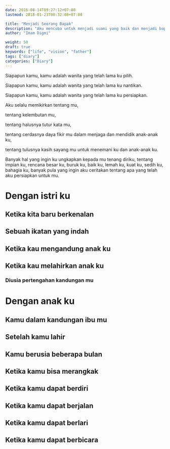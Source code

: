 ```yaml
---
date: 2016-08-14T09:27:12+07:00
lastmod: 2018-01-23T00:32:08+07:00

title: "Menjadi Seorang Bapak"
description: "Aku mencoba untuk menjadi suami yang baik dan menjadi bapak yang profesional"
author: "Imam Digmi"

weight: 50
draft: true
keywords: ["life", "vision", "father"]
tags: ["diary"]
categories: ["Diary"]
---
```


Siapapun kamu, kamu adalah wanita yang telah lama ku pilih.

Siapapun kamu, kamu adalah wanita yang telah lama ku nantikan.

Siapapun kamu, kamu adalah wanita yang telah lama ku persiapkan.

Aku selalu memikirkan tentang mu,

tentang kelembutan mu,

tentang halusnya tutur kata mu,

tentang cerdasnya daya fikir mu dalam menjaga dan mendidik anak-anak ku,

tentang tulusnya kasih sayang mu untuk menemani ku dan anak-anak ku.

Banyak hal yang ingin ku ungkapkan kepada mu tenang diriku, tentang impian ku, rencana besar ku, buruk ku, baik ku, lemah ku, kuat ku, sedih ku, bahagia ku, banyak pula yang ingin aku ceritakan tentang apa yang telah aku persiapkan untuk mu.

# Dengan istri ku
## Ketika kita baru berkenalan
## Sebuah ikatan yang indah
## Ketika kau mengandung anak ku
## Ketika kau melahirkan anak ku
### Diusia pertengahan kandungan mu

# Dengan anak ku
## Kamu dalam kandungan ibu mu
## Setelah kamu lahir
## Kamu berusia beberapa bulan
## Ketika kamu bisa merangkak
## Ketika kamu dapat berdiri
## Ketika kamu dapat berjalan
## Ketika kamu dapat berlari
## Ketika kamu dapat berbicara